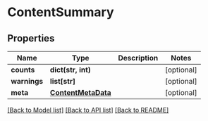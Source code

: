 # ContentSummary

## Properties
Name | Type | Description | Notes
------------ | ------------- | ------------- | -------------
**counts** | **dict(str, int)** |  | [optional] 
**warnings** | **list[str]** |  | [optional] 
**meta** | [**ContentMetaData**](ContentMetaData.md) |  | [optional] 

[[Back to Model list]](../README.md#documentation-for-models) [[Back to API list]](../README.md#documentation-for-api-endpoints) [[Back to README]](../README.md)


